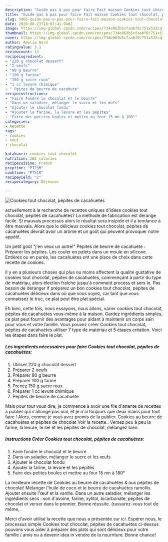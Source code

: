 ```yaml
---
description: "Guide pas à pas pour faire Fait maison Cookies tout chocolat, pépites de cacahuètes"
title: "Guide pas à pas pour faire Fait maison Cookies tout chocolat, pépites de cacahuètes"
slug: 3066-guide-pas-a-pas-pour-faire-fait-maison-cookies-tout-chocolat-pepites-de-cacahuetes
date: 2020-08-23T18:07:41.940Z
image: https://img-global.cpcdn.com/recipes/734e063b5cfaabf0/751x532cq70/cookies-tout-chocolat-pepites-de-cacahuetes-photo-principale-de-la-recette.jpg
thumbnail: https://img-global.cpcdn.com/recipes/734e063b5cfaabf0/751x532cq70/cookies-tout-chocolat-pepites-de-cacahuetes-photo-principale-de-la-recette.jpg
cover: https://img-global.cpcdn.com/recipes/734e063b5cfaabf0/751x532cq70/cookies-tout-chocolat-pepites-de-cacahuetes-photo-principale-de-la-recette.jpg
author: Amelia Ward
ratingvalue: 3.1
reviewcount: 13
recipeingredient:
- "220 g chocolat dessert"
- "2 oeufs"
- "80 g beurre"
- "100 g farine"
- "150 g sucre roux"
- "1 cc levure chimique"
- " Ppites de beurre de cacahute"
recipeinstructions:
- "Faire fondre le chocolat et le beurre"
- "Dans un saladier, mélanger le sucre et les œufs"
- "Ajouter le chocolat fondu"
- "Ajouter la farine, la levure et les pépites"
- "Faire des petites boules et mettre au four 15 mn à 180°"
categories:
- Recette
tags:
- cookies
- tout
- chocolat

katakunci: cookies tout chocolat 
nutrition: 281 calories
recipecuisine: French
preptime: "PT23M"
cooktime: "PT51M"
recipeyield: "2"
recipecategory: Déjeuner

---
```



![Cookies tout chocolat, pépites de cacahuètes](https://img-global.cpcdn.com/recipes/734e063b5cfaabf0/751x532cq70/cookies-tout-chocolat-pepites-de-cacahuetes-photo-principale-de-la-recette.jpg)

actuellement à la recherche de recettes uniques d'idées cookies tout chocolat, pépites de cacahuètes? La méthode de fabrication est dérange facile. Si mauvais processus alors le résultat sera insipide et il a tendance à être mauvais. Alors que le délicieux cookies tout chocolat, pépites de cacahuètes devrait avoir un arôme et un goût qui peuvent provoquer notre appétit.

Un petit goût &#34;j&#39;en veux un autre!&#34; Pépites de beurre de cacahuète : Préparer les pépites. Les couler en palets dans un moule en silicone. Entières ou en purée, les cacahuètes ont une place de choix dans cette recette de cookies.

Il y en a plusieurs choses qui plus ou moins affectent la qualité gustative de cookies tout chocolat, pépites de cacahuètes, commençant à partir du type de matériau, alors élection fraîche jusqu'à comment process et sers le. Pas besoin de déranger if préparez un bon cookies tout chocolat, pépites de cacahuètes délicieux dans où que vous soyez, car tant que vous connaissez le truc, ce plat peut être plat spécial.


Eh bien, cette fois, nous essayons, nous allons, varier cookies tout chocolat, pépites de cacahuètes vous-même à la maison. Gardez ingrédients simples, ce plat peut fournir des avantages pour aidant à maintenir un corps sain pour vous et votre famille. Vous pouvez créer Cookies tout chocolat, pépites de cacahuètes utiliser 7 type de matériau et 5 étapes création. Voici les étapes dans faire le plat.

<!--inarticleads1-->

##### Les ingrédients nécessaires pour faire Cookies tout chocolat, pépites de cacahuètes:

1. Utiliser 220 g chocolat dessert
1. Préparer 2 oeufs
1. Préparer 80 g beurre
1. Préparer 100 g farine
1. Prenez 150 g sucre roux
1. Préparer 1 cc levure chimique
1.   Pépites de beurre de cacahuète


Mais pour tout vous dire, je commence à avoir une file d&#39;attente de recettes à publier qui s&#39;allonge pas mal, et je n&#39;ai toujours que deux mains pour tout faire ! Alors, comme je vous avez promis de la publier. Cookies au beurre de cacahuètes et pépites de chocolat Voir la recette.. Versez peu à peu la farine, la levure, le sel et les pépites de chocolat; mélangez bien. 

<!--inarticleads2-->

##### Instructions Créer Cookies tout chocolat, pépites de cacahuètes:

1. Faire fondre le chocolat et le beurre
1. Dans un saladier, mélanger le sucre et les œufs
1. Ajouter le chocolat fondu
1. Ajouter la farine, la levure et les pépites
1. Faire des petites boules et mettre au four 15 mn à 180°


La meilleure recette de Cookies au beurre de cacahuètes &amp; aux pépites de chocolat! Mélanger l&#39;huile de coco et le beurre de cacahuètes ramollis. Ajouter ensuite l&#39;œuf et la vanille. Dans un autre saladier, mélanger les ingrédients secs : son d&#39;avoine, farine, xylitol, bicarbonate, pépites de chocolat et verser dans le premier. Bonne réussite. (rassurez-vous tout de même, . 


Merci d'avoir utilisé la recette que nous a présentée sur ici. Espérer nous, le processus simple Cookies tout chocolat, pépites de cacahuètes ci-dessus pouvons vous aider à préparer des plats qui sont délicieux pour votre famille / amis ou à devenir idea in vendre de la nourriture. Bonne chance!
